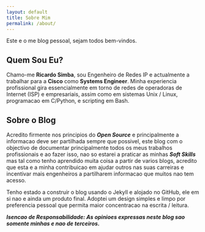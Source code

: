 ```yaml
---
layout: default
title: Sobre Mim
permalink: /about/
---
```


Este e o me blog pessoal, sejam todos bem-vindos.

## Quem Sou Eu?

Chamo-me **Ricardo Simba**, sou Engenheiro de Redes IP e actualmente a trabalhar para a **Cisco** como **Systems Engineer**. Minha experiencia profissional gira essencialmente em torno de redes de operadoras de Internet (ISP) e empresariais, assim como em sistemas Unix / Linux, programacao em C/Python, e scripting em Bash.

## Sobre o Blog

Acredito firmente nos principios do ***Open Source*** e principalmente a informacao deve ser partilhada sempre que possivel,  este blog com o objectivo de documentar principalmente todos os meus trabalhos profissionais e ao fazer isso, nao so estarei a praticar as minhas ***Soft Skills*** mas tal como tenho aprendido muita coisa a partir de varios blogs, acredito que esta e a minha contribuicao em ajudar outros nas suas carreiras e incentivar mais engenheiros a partilharem informacao que muitos nao tem acesso.

Tenho estado a construir o blog usando o Jekyll e alojado no GitHub, ele em si nao e ainda um produto final. Adoptei um design simples e limpo por preferencia pessoal que permita maior concentracao na escrita / leitura.


***Isencao de Responsabilidade: As opinioes expressas neste blog sao somente minhas e nao de terceiros.***
